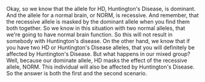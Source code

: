 Okay, so we know that the allele for HD, Huntington's Disease, is dominant. And
the allele for a normal brain, or NORM, is recessive. And remember, that the
recessive allele is masked by the dominant allele when you find them both
together. So we know in this situation with two normal alleles, that we're
going to have normal brain function. So this will not result in somebody with
Huntington's disease. On the other hand, we know that if you have two HD or
Huntington's Disease alleles, that you will definitely be affected by
Huntington's Disease. But what happens in our mixed group? Well, because our
dominate allele, HD masks the effect of the recessive allele, NORM. This
individual will also be affected by Huntington's Disease. So the answer is both
the first and the second scenario.
